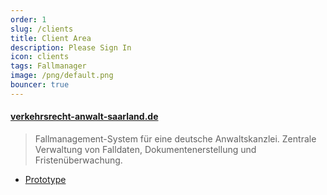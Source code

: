 ```yaml
---
order: 1
slug: /clients
title: Client Area
description: Please Sign In
icon: clients
tags: Fallmanager
image: /png/default.png
bouncer: true
---
```


#### [verkehrsrecht-anwalt-saarland.de](https://verkehrsrecht-anwalt-saarland.de/)

> Fallmanagement-System für eine deutsche Anwaltskanzlei. Zentrale Verwaltung von Falldaten, Dokumentenerstellung und Fristenüberwachung.

- [Prototype](/clients/fallmanager/prototype)

